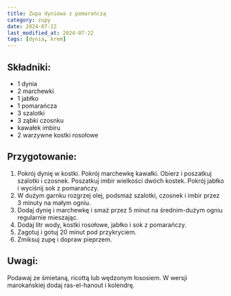 ```yaml
---
title: Zupa dyniowa z pomarańczą
category: zupy
date: 2024-07-22
last_modified_at: 2024-07-22
tags: [dynia, krem]
---
```


## Składniki:
 - 1 dynia
 - 2 marchewki
 - 1 jabłko
 - 1 pomarańcza
 - 3 szalotki
 - 3 ząbki czosnku
 - kawałek imbiru
 - 2 warzywne kostki rosołowe

## Przygotowanie:
1. Pokrój dynię w kostki. Pokrój marchewkę kawałki. Obierz i poszatkuj szalotki i czosnek. Poszatkuj imbir wielkości dwóch kostek. Pokrój jabłko i wyciśnij sok z pomarańczy.
2. W dużym garnku rozgrzej olej, podsmaż szalotki, czosnek i imbir przez 3 minuty na małym ogniu.
3. Dodaj dynię i marchewkę i smaż przez 5 minut na średnim-dużym ogniu regularnie mieszając.
4. Dodaj litr wody, kostki rosołowe, jabłko i sok z pomarańczy.
5. Zagotuj i gotuj 20 minut pod przykryciem.
6. Zmiksuj zupę i dopraw pieprzem.

## Uwagi:
Podawaj ze śmietaną, ricottą lub wędzonym łososiem. W wersji marokańskiej dodaj ras-el-hanout i kolendrę.
